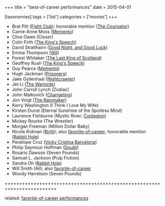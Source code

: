 +++
title = "best-of-career performances"
date = 2015-04-01

[taxonomies]
tags = ['list']
categories = ['movies']
+++

-   Brat Pitt ([Fight Club]); honorable mention ([The Counselor])
-   Carrie-Anne Moss ([Memento])
-   Clive Owen (Closer)
-   Colin Firth ([The King\'s Speech])
-   David Straithairn ([Good Night, and Good Luck])
-   Emma Thompson ([Wit])
-   Forest Whitaker ([The Last King of Scotland])
-   Geoffrey Rush ([The King\'s Speech])
-   Guy Pearce ([Memento])
-   Hugh Jackman ([Prisoners])
-   Jake Gyllenhaal ([Nightcrawler])
-   Jet Li ([The Warlords])
-   John Carroll Lynch (Zodiac)
-   John Malkovich ([Changeling])
-   Jon Voigt ([The Rainmaker])
-   Kerry Washington (I Think I Love My Wife)
-   Kirsten Dunst (Eternal Sunshine of the Spotless Mind)
-   Laurence Fishburne (Mystic River; [Contagion])
-   Mickey Rourke (The Wrestler)
-   Morgan Freeman (Million Dollar Baby)
-   Nicole Kidman ([Birth]); also [favorite-of-career]; honorable
    mention ([Rabbit Hole])
-   Penélope Cruz ([Vicky Cristina Barcelona])
-   Philip Seymour Hoffman ([Doubt])
-   Rosario Dawson (Seven Pounds)
-   Samuel L. Jackson (Pulp Fiction)
-   Sandra Oh ([Rabbit Hole])
-   Will Smith (Ali); also [favorite-of-career]
-   Woody Harrelson (Seven Pounds)

++++++++++++++++++++++++++++++++++++++++++++++++++++++++++++++++++++++++

related: [favorite-of-career performances][favorite-of-career]

  [Fight Club]: http://tshepang.net/fight-club-1999
  [The Counselor]: http://tshepang.net/the-counselor-2013
  [Memento]: http://tshepang.net/memento-2000
  [The King\'s Speech]: http://tshepang.net/the-kings-speech-2010
  [Good Night, and Good Luck]: http://tshepang.net/good-night-and-good-luck-2005
  [Wit]: http://tshepang.net/wit-2001
  [The Last King of Scotland]: http://tshepang.net/the-last-king-of-scotland-2006
  [Prisoners]: http://tshepang.net/prisoners-2013
  [Nightcrawler]: http://tshepang.net/nightcrawler
  [The Warlords]: http://tshepang.net/the-warlords-2007
  [Changeling]: http://tshepang.net/changeling-2008
  [The Rainmaker]: http://tshepang.net/the-rainmaker-1997
  [Contagion]: http://tshepang.net/contagion-2011
  [Birth]: http://tshepang.net/birth-2004
  [favorite-of-career]: http://tshepang.net/favorite-of-career-performances
  [Rabbit Hole]: http://tshepang.net/rabbit-hole-2010
  [Vicky Cristina Barcelona]: http://tshepang.net/vicky-cristina-barcelona-2008
  [Doubt]: http://tshepang.net/doubt-2008
